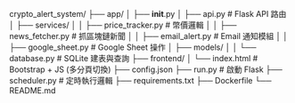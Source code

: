 crypto_alert_system/
├── app/
│   ├── __init__.py
│   ├── api.py                # Flask API 路由
│   ├── services/
│   │   ├── price_tracker.py  # 幣價邏輯
│   │   ├── news_fetcher.py   # 抓區塊鏈新聞
│   │   ├── email_alert.py    # Email 通知模組
│   │   ├── google_sheet.py   # Google Sheet 操作
│   ├── models/
│   │   └── database.py       # SQLite 建表與查詢
├── frontend/
│   └── index.html            # Bootstrap + JS (多分頁切換)
├── config.json
├── run.py                    # 啟動 Flask
├── scheduler.py              # 定時執行邏輯
├── requirements.txt
├── Dockerfile
└── README.md
